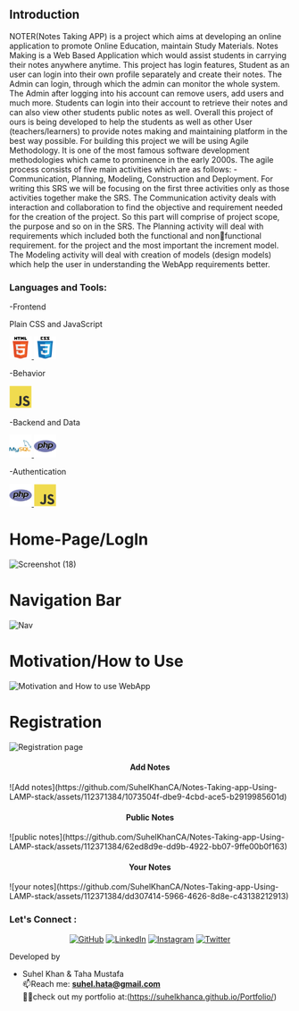 ## Introduction
NOTER(Notes Taking APP) is a project which aims at developing an online 
application to promote Online Education, maintain Study Materials. Notes Making is 
a Web Based Application which would assist students in carrying their notes 
anywhere anytime. This project has login features, Student as an user can login into 
their own profile separately and create their notes. The Admin can login, through 
which the admin can monitor the whole system. The Admin after logging into his 
account can remove users, add users and much more. Students can login into their
account to retrieve their notes and can also view other students public notes as well.
Overall this project of ours is being developed to help the students as well as other 
User (teachers/learners) to provide notes making and maintaining platform in the best 
way possible.
For building this project we will be using Agile Methodology. It is one of the most 
famous software development methodologies which came to prominence in the early 
2000s. The agile process consists of five main activities which are as follows: -
Communication, Planning, Modeling, Construction and Deployment. For writing this 
SRS we will be focusing on the first three activities only as those activities together 
make the SRS. The Communication activity deals with interaction and collaboration 
to find the objective and requirement needed for the creation of the project. So this 
part will comprise of project scope, the purpose and so on in the SRS. The Planning 
activity will deal with requirements which included both the functional and nonfunctional requirement. for the project and the most important the increment model. 
The Modeling activity will deal with creation of models (design models) which help 
the user in understanding the WebApp requirements better.

### Languages and Tools:
<p align="left"> 
-Frontend
<p>Plain CSS and JavaScript</p>
<a href="https://www.w3.org/html/" target="_blank" rel="noreferrer"> <img src="https://raw.githubusercontent.com/devicons/devicon/master/icons/html5/html5-original-wordmark.svg" alt="html5" width="40" height="40"/> </a> <a href="https://www.w3schools.com/css/" target="_blank" rel="noreferrer"> <img src="https://raw.githubusercontent.com/devicons/devicon/master/icons/css3/css3-original-wordmark.svg" alt="css3" width="40" height="40"/> </a> 


-Behavior
  
<a href="https://developer.mozilla.org/en-US/docs/Web/JavaScript" target="_blank" rel="noreferrer"> <img src="https://raw.githubusercontent.com/devicons/devicon/master/icons/javascript/javascript-original.svg" alt="javascript" width="40" height="40"/> </a>


-Backend and Data 
  
 <a href="https://www.mysql.com/" target="_blank" rel="noreferrer"> <img src="https://raw.githubusercontent.com/devicons/devicon/master/icons/mysql/mysql-original-wordmark.svg" alt="mysql" width="40" height="40"/> </a> <a href="https://www.php.net" target="_blank" rel="noreferrer"> <img src="https://raw.githubusercontent.com/devicons/devicon/master/icons/php/php-original.svg" alt="php" width="40" height="40"/> </a> </p>

-Authentication

 <a href="https://www.php.net" target="_blank" rel="noreferrer"> <img src="https://raw.githubusercontent.com/devicons/devicon/master/icons/php/php-original.svg" alt="php" width="40" height="40"/> </a> <a href="https://developer.mozilla.org/en-US/docs/Web/JavaScript" target="_blank" rel="noreferrer"> <img src="https://raw.githubusercontent.com/devicons/devicon/master/icons/javascript/javascript-original.svg" alt="javascript" width="40" height="40"/> </a> 


# Home-Page/LogIn
![Screenshot (18)](https://github.com/SuhelKhanCA/Notes-Taking-app-Using-LAMP-stack/assets/112371384/d862bcd6-26d3-441c-b175-355e36b69fba)

# Navigation Bar
![Nav](https://github.com/SuhelKhanCA/Notes-Taking-app-Using-LAMP-stack/assets/112371384/f4304756-de2e-4408-b771-f6bc9bb14e39)



# Motivation/How to Use
![Motivation and How to use WebApp](https://github.com/SuhelKhanCA/Notes-Taking-app-Using-LAMP-stack/assets/112371384/1e6c6434-1c75-451d-85fc-0b4db75241fb)

# Registration
![Registration page](https://github.com/SuhelKhanCA/Notes-Taking-app-Using-LAMP-stack/assets/112371384/6ece8931-a94e-4248-af81-4a1c8f374b29)

<h4 align ="center">Add Notes</h4>
![Add notes](https://github.com/SuhelKhanCA/Notes-Taking-app-Using-LAMP-stack/assets/112371384/1073504f-dbe9-4cbd-ace5-b2919985601d)

<h4 align ="center">Public Notes</h4>
![public notes](https://github.com/SuhelKhanCA/Notes-Taking-app-Using-LAMP-stack/assets/112371384/62ed8d9e-dd9b-4922-bb07-9ffe00b0f163)

<h4 align ="center">Your Notes</h4>
![your notes](https://github.com/SuhelKhanCA/Notes-Taking-app-Using-LAMP-stack/assets/112371384/dd307414-5966-4626-8d8e-c43138212913)


### Let's Connect :
<p align="center">
	<a href="https://github.com/suhelkhanca/"><img src="https://img.icons8.com/bubbles/50/000000/github.png" alt="GitHub"/></a>
	<a href="https://www.linkedin.com/in/suhelkhanska/"><img src="https://img.icons8.com/bubbles/50/000000/linkedin.png" alt="LinkedIn"/></a>
	<a href="https://www.instagram.com/suhel_khan_alig/"><img src="https://img.icons8.com/bubbles/50/000000/instagram.png" alt="Instagram"/></a>
	<a href=""><img src="https://icons8.com/icon/eeQY_dRSUIMV/twitter-circled" alt="Twitter"/></a>
  </p>

 Developed by<br />
- Suhel Khan & Taha Mustafa <br />
 📫Reach me: **suhel.hata@gmail.com**<br />
 👨‍💻check out my portfolio at:(https://suhelkhanca.github.io/Portfolio/)<br />







